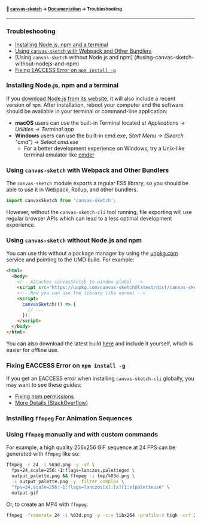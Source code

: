 #### <sup>:closed_book: [canvas-sketch](../README.md) → [Documentation](./README.md) → Troubleshooting</sup>

---

### Troubleshooting

- [Installing Node.js, npm and a terminal](#installing-nodejs-npm-and-a-terminal)
- [Using `canvas-sketch` with Webpack and Other Bundlers](#using-canvas-sketch-with-webpack-and-other-bundlers)
- [Using `canvas-sketch` without Node.js and npm]
(#using-canvas-sketch-without-nodejs-and-npm)
- [Fixing EACCESS Error on `npm install -g`](#fixing-eaccess-error-on-npm-install--g)

### Installing Node.js, npm and a terminal

If you [download Node.js from its website](https://nodejs.org/en/download/), it will also include a recent version of `npm`. After installation, reboot your computer and the software should be available in your terminal or command-line application:

- **macOS** users can use the built-in Terminal located at *Applications → Utilities → Terminal.app*
- **Windows** users can use the built-in cmd.exe, *Start Menu → (Search "cmd") → Select cmd.exe*
  - For a better development experience on Windows, try a Unix-like terminal emulator like [cmder](http://cmder.net/)

### Using `canvas-sketch` with Webpack and Other Bundlers

The `canvas-sketch` module exports a regular ES5 library, so you should be able to use it in Webpack, Rollup, and other bundlers.

```js
import canvasSketch from 'canvas-sketch';
```

However, without the `canvas-sketch-cli` tool running, file exporting will use regular browser APIs which can lead to a less optimal development experience.

### Using `canvas-sketch` without Node.js and npm

You can use this without a package manager by using the [unpkg.com](https://unpkg.com/) service and pointing to the UMD build. For example:

```html
<html>
  <body>
    <!-- Attaches canvasSketch to window global -->
    <script src="https://unpkg.com/canvas-sketch@latest/dist/canvas-sketch.umd.js"></script>
    <!-- Now you can use the library like normal -->
    <script>
      canvasSketch(() => {
        // ...
      });
    </script>
  </body>
</html>
```

You can also download the latest build [here](https://unpkg.com/canvas-sketch@latest/dist/canvas-sketch.umd.js) and include it yourself, which is easier for offline use.

### Fixing EACCESS Error on `npm install -g`

If you get an EACCESS error when installing `canvas-sketch-cli` globally, you may want to see these guides:

- [Fixing npm permissions](https://docs.npmjs.com/getting-started/fixing-npm-permissions#option-1-change-the-permission-to-npms-default-directory)
- [More Details (StackOverflow)](https://stackoverflow.com/questions/16151018/npm-throws-error-without-sudo)

### Installing `ffmpeg` For Animation Sequences

### Using `ffmpeg` manually and with custom commands

For example, a high quality 256x256 GIF sequence at 24 FPS can be generated with `ffmpeg` like so:

```sh
ffmpeg -r 24 -i %03d.png -y -vf \
  fps=24,scale=256:-1:flags=lanczos,palettegen \
  output_palette.png && ffmpeg -i tmp/%03d.png \
  -i output_palette.png -y -filter_complex \
  "fps=24,scale=256:-1:flags=lanczos[x];[x][1:v]paletteuse" \
  output.gif
```

Or, to create an MP4 with `ffmpeg`:

```sh
ffmpeg -framerate 24 -i %03d.png -y -c:v libx264 -profile:v high -crf 20 -pix_fmt yuv420p output.mp4
```
